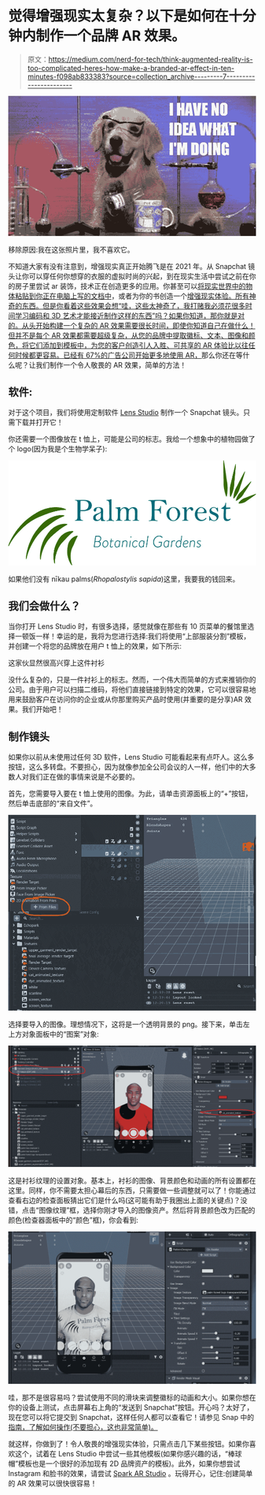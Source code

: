 # 觉得增强现实太复杂？以下是如何在十分钟内制作一个品牌 AR 效果。

> 原文：<https://medium.com/nerd-for-tech/think-augmented-reality-is-too-complicated-heres-how-make-a-branded-ar-effect-in-ten-minutes-f098ab833383?source=collection_archive---------7----------------------->

![](img/8ce18612ec3cd25b3a52c74e33f00a85.png)

移除原因:我在这张照片里，我不喜欢它。

不知道大家有没有注意到，增强现实真正开始腾飞是在 2021 年。从 Snapchat 镜头让你可以穿任何你想穿的衣服的虚拟时尚的兴起，到在现实生活中尝试之前在你的房子里尝试 ar 装饰，技术正在创造更多的应用。你甚至可以[将现实世界中的物体粘贴到你正在电脑上写的文档中](https://twitter.com/cyrildiagne/status/1319262984523448323?s=20)，或者为你的书创造一个[增强现实体验。所有神奇的东西。但是你看着这些效果会想“哇，这些太神奇了，我打赌我必须花很多时间学习编码和 3D 艺术才能接近制作这样的东西”吗？如果你知道，那你就是对的。从头开始构建一个复杂的 AR 效果需要很长时间，即使你知道自己在做什么！但并不是每个 AR 效果都需要超级复杂，从您的品牌中提取徽标、文本、图像和颜色，将它们添加到模板中，为您的客户创造引人入胜、可共享的 AR 体验比以往任何时候都更容易。](https://i.redd.it/nvm234k7ffn71.gif)[已经有 67%的广告公司开始更多地使用 AR，](https://www.threekit.com/20-augmented-reality-statistics-you-should-know-in-2020)那么你还在等什么呢？让我们制作一个令人敬畏的 AR 效果，简单的方法！

## 软件:

对于这个项目，我们将使用定制软件 [Lens Studio](https://lensstudio.snapchat.com/download/) 制作一个 Snapchat 镜头。只需下载并打开它！

你还需要一个图像放在 t 恤上，可能是公司的标志。我给一个想象中的植物园做了个 logo(因为我是个生物学呆子):

![](img/0da980bb3390c69323d86aedc1bd4c1f.png)

如果他们没有 nīkau palms(*Rhopalostylis sapida*)这里，我要我的钱回来。

## 我们会做什么？

当你打开 Lens Studio 时，有很多选择，感觉就像在那些有 10 页菜单的餐馆里选择一顿饭一样！幸运的是，我将为您进行选择:我们将使用“上部服装分割”模板，并创建一个将您的品牌放在用户 t 恤上的效果，如下所示:

这家伙显然很高兴穿上这件衬衫

没什么复杂的，只是一件衬衫上的标志。然而，一个伟大而简单的方式来推销你的公司。由于用户可以扫描二维码，将他们直接链接到特定的效果，它可以很容易地用来鼓励客户在访问你的企业或从你那里购买产品时使用(并重要的是分享)AR 效果。我们开始吧！

## 制作镜头

如果你以前从未使用过任何 3D 软件，Lens Studio 可能看起来有点吓人。这么多按钮，这么多转盘。不要担心，因为就像参加全公司会议的人一样，他们中的大多数人对我们正在做的事情来说是不必要的。

首先，您需要导入要在 t 恤上使用的图像。为此，请单击资源面板上的“+”按钮，然后单击底部的“来自文件”。

![](img/d680d9c0c6f88b8fa9d4769debd73f38.png)

选择要导入的图像。理想情况下，这将是一个透明背景的 png。接下来，单击左上方对象面板中的“图案”对象:

![](img/38b18f30de0c563e9be6afb5a5d2a952.png)

这是衬衫纹理的设置对象。基本上，衬衫的图像、背景颜色和动画的所有设置都在这里。同样，你不需要太担心幕后的东西，只需要做一些调整就可以了！你能通过查看右边的检查面板猜出它们是什么吗(这可能有助于我圈出上面的关键点)？没错，点击“图像纹理”框，选择你刚才导入的图像资产。然后将背景颜色改为匹配的颜色(检查器面板中的“颜色”框)，你会看到:

![](img/9ac6e9f7e50080c9746374261193868d.png)

哇，那不是很容易吗？尝试使用不同的滑块来调整徽标的动画和大小。如果你想在你的设备上测试，点击屏幕右上角的“发送到 Snapchat”按钮。开心吗？太好了，现在您可以将它提交到 Snapchat，这样任何人都可以查看它！请参见 Snap 中的[指南，了解如何操作(不要担心，这也非常简单)。](https://lensstudio.snapchat.com/guides/submission/submitting-your-lens/)

就这样，你做到了！令人敬畏的增强现实体验，只需点击几下某些按钮。如果你喜欢这个，试着在 Lens Studio 中尝试一些其他模板(如果你感兴趣的话，“棒球帽”模板也是一个很好的添加现有 2D 品牌资产的模板)。此外，如果你想尝试 Instagram 和脸书的效果，请尝试 [Spark AR Studio](https://sparkar.facebook.com/ar-studio/) 。玩得开心，记住:创建简单的 AR 效果可以很快很容易！